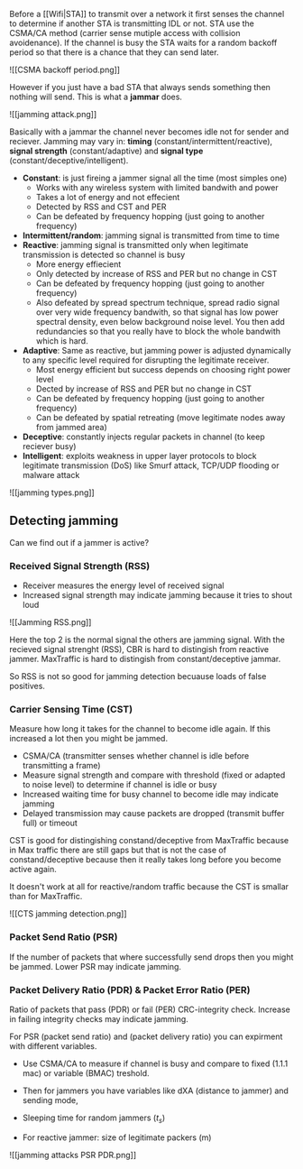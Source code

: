 
Before a [[Wifi|STA]] to transmit over a network it first senses the channel to determine if another STA is transmitting IDL or not. STA use the CSMA/CA method (carrier sense mutiple access with collision avoidenance). If the channel is busy the STA waits for a random backoff period so that there is a chance that they can send later. 

![[CSMA backoff period.png]]

However if you just have a bad STA that always sends something then nothing will send. This is what a **jammar** does. 

![[jamming attack.png]]

Basically with a jammar the channel never becomes idle not for sender and reciever.
Jamming may vary in: **timing** (constant/intermittent/reactive), **signal strength** (constant/adaptive) and **signal type** (constant/deceptive/intelligent). 

- **Constant**: is just fireing a jammer signal all the time (most simples one)
	- Works with any wireless system with limited bandwith and power
	- Takes a lot of energy and not effecient
	- Detected by RSS and CST and PER 
	 - Can be defeated by frequency hopping (just going to another frequency)
- **Intermittent/random**: jamming signal is transmitted from time to time
- **Reactive**: jamming signal is transmitted only when legitimate transmission is detected so channel is busy
	- More energy effiecient
	- Only detected by increase of RSS and PER but no change in CST
	 - Can be defeated by frequency hopping (just going to another frequency)
	 - Also defeated by spread spectrum technique, spread radio signal over very wide frequency bandwith, so that signal has low power spectral density, even below background noise level. You then add redundancies so that you really have to block the whole bandwith which is hard. 
- **Adaptive**: Same as reactive, but jamming power is adjusted dynamically to any specific level required for disrupting the legitimate receiver.
	- Most energy efficient but success depends on choosing right power level
	- Dected by increase of RSS and PER but no change in CST
	- Can be defeated by frequency hopping (just going to another frequency)
	- Can be defeated by spatial retreating (move legitimate nodes away from jammed area)
- **Deceptive**: constantly injects regular packets in channel (to keep reciever busy)
- **Intelligent**: exploits weakness in upper layer protocols to block legitimate transmission (DoS) like  Smurf attack,  TCP/UDP flooding or malware attack

![[jamming types.png]]

## Detecting jamming 

Can we find out if a jammer is active?

### Received Signal Strength (RSS) 

- Receiver measures the energy level of received signal 
- Increased signal strength may indicate jamming because it tries to shout loud 

![[Jamming RSS.png]]

Here the top 2 is the normal signal the others are jamming signal. 
With the recieved signal strenght (RSS), CBR is hard to distingish from reactive jammer. MaxTraffic is hard to distingish from constant/deceptive jammar.

So RSS is not so good for jamming detection becuause loads of false positives. 

### Carrier Sensing Time (CST)

Measure how long it takes for the channel to become idle again. If this increased a lot then you might be jammed.

- CSMA/CA (transmitter senses whether channel is idle before transmitting a frame) 
- Measure signal strength and compare with threshold (fixed or adapted to noise level) to determine if channel is idle or busy 
- Increased waiting time for busy channel to become idle may indicate jamming 
- Delayed transmission may cause packets are dropped (transmit buffer full) or timeout

CST is good for distingishing constand/deceptive from MaxTraffic because in Max traffic there are still gaps but that is not the case of constand/deceptive because then it really takes long before you become active again.

It doesn't work at all for reactive/random traffic because the CST is smallar than for MaxTraffic.

![[CTS jamming detection.png]]

### Packet Send Ratio (PSR) 
If the number of packets that where successfully send drops then you might be jammed.  Lower PSR may indicate jamming. 


### Packet Delivery Ratio (PDR) & Packet Error Ratio (PER)
Ratio of packets that pass (PDR) or fail (PER) CRC-integrity check. Increase in failing integrity checks may indicate jamming. 

For PSR (packet send ratio) and (packet delivery ratio) you can expirment with different variables.

- Use CSMA/CA to measure if channel is busy and compare to fixed (1.1.1 mac) or variable (BMAC) treshold. 

- Then for jammers you have variables like dXA (distance to jammer) and sending mode, 
- Sleeping time for random jammers ($t_s$)
- For reactive jammer: size of legitimate packers (m)

![[jamming attacks PSR PDR.png]]

